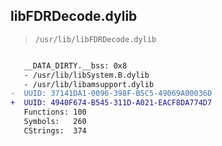 ## libFDRDecode.dylib

> `/usr/lib/libFDRDecode.dylib`

```diff

   __DATA_DIRTY.__bss: 0x8
   - /usr/lib/libSystem.B.dylib
   - /usr/lib/libamsupport.dylib
-  UUID: 37141DA1-0096-398F-B5C5-49069A00036D
+  UUID: 4940F674-B545-311D-A021-EACF8DA774D7
   Functions: 100
   Symbols:   260
   CStrings:  374

```
